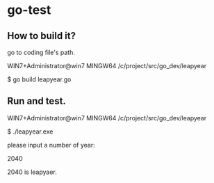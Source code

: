 # go-test
## How to build it?

go to coding file's path.

WIN7+Administrator@win7 MINGW64 /c/project/src/go_dev/leapyear

$ go build leapyear.go

## Run and test.

WIN7+Administrator@win7 MINGW64 /c/project/src/go_dev/leapyear

$ ./leapyear.exe

please input a number of year:

2040

2040 is leapyaer.
